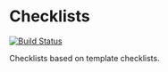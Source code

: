 Checklists
=====================

[![Build Status](https://travis-ci.org/Londeren/lists.svg?branch=master)](https://travis-ci.org/Londeren/lists)

Checklists based on template checklists.
